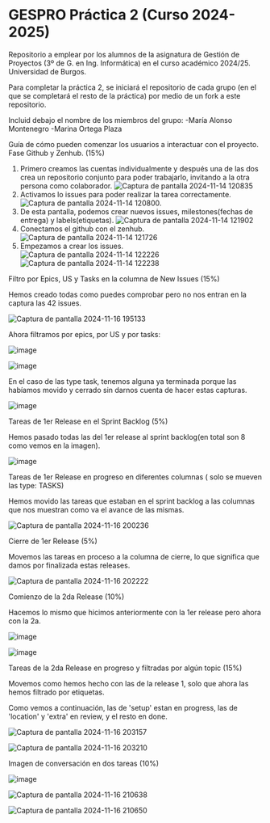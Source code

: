 # GESPRO Práctica 2 (Curso 2024-2025)
Repositorio a emplear por los alumnos de la asignatura de Gestión de Proyectos (3º de G. en Ing. Informática) en el curso académico 2024/25. Universidad de Burgos.

Para completar la práctica 2, se iniciará el repositorio de cada grupo (en el que se completará el resto de la práctica) por medio de un fork a este repositorio.

Incluid debajo el nombre de los miembros del grupo:
-María Alonso Montenegro
-Marina Ortega Plaza

Guía de cómo pueden comenzar los usuarios a interactuar con el proyecto. Fase Github y Zenhub. (15%)
1. Primero creamos las cuentas individualmente y después una de las dos crea un repositorio conjunto para poder trabajarlo, invitando a la otra persona como colaborador.
   ![Captura de pantalla 2024-11-14 120835](https://github.com/user-attachments/assets/7c877802-e2d6-4d9d-b463-78645187cd27)
2. Activamos lo issues para poder realizar la tarea correctamente.
   ![Captura de pantalla 2024-11-14 120800](https://github.com/user-attachments/assets/1266efe4-9aad-4e37-908c-1555cedf11ee).
3. De esta pantalla, podemos crear nuevos issues, milestones(fechas de entrega) y labels(etiquetas).
   ![Captura de pantalla 2024-11-14 121902](https://github.com/user-attachments/assets/c84aa488-a352-49d6-9bc0-00ccb649f1e7)
4. Conectamos el github con el zenhub.
   ![Captura de pantalla 2024-11-14 121726](https://github.com/user-attachments/assets/715bdc26-ba01-488a-95bf-80c3b2a266e7)
5. Empezamos a crear los issues.
   ![Captura de pantalla 2024-11-14 122226](https://github.com/user-attachments/assets/365843c7-ed63-4fde-a080-c8a946523597)
   ![Captura de pantalla 2024-11-14 122238](https://github.com/user-attachments/assets/d1b6350a-b4b8-44df-a21c-ad1de18fe1e2)

Filtro por Epics, US y Tasks en la columna de New Issues (15%)

Hemos creado todas como puedes comprobar pero no nos entran en la captura las 42 issues.

   ![Captura de pantalla 2024-11-16 195133](https://github.com/user-attachments/assets/64ff5334-e463-40b9-8a13-6d5e2496cdf5)
   

Ahora filtramos por epics, por US y por tasks:

   ![image](https://github.com/user-attachments/assets/90157ae4-c76e-4a5f-a32f-680ce9a6fe80)

   ![image](https://github.com/user-attachments/assets/cac789e2-496d-401a-adcc-756a5d53d75e)

En el caso de las type task, tenemos alguna ya terminada porque las habíamos movido y cerrado sin darnos cuenta de hacer estas capturas.

   ![image](https://github.com/user-attachments/assets/ab7f4e4a-d44e-430d-a7cd-21a5b150b5f0)




Tareas de 1er Release en el Sprint Backlog (5%)

Hemos pasado todas las del 1er release al sprint backlog(en total son 8 como vemos en la imagen).
  
   ![image](https://github.com/user-attachments/assets/af7797a5-9eef-48d0-80ec-37f573362d18)

Tareas de 1er Release en progreso en diferentes columnas ( solo se mueven las type: TASKS) 

Hemos movido las tareas que estaban en el sprint backlog a las columnas que nos muestran como va el avance de las mismas.

   ![Captura de pantalla 2024-11-16 200236](https://github.com/user-attachments/assets/a056ce1c-dd32-44c9-937a-3d2959af3c05)

Cierre de 1er Release (5%)

Movemos las tareas en proceso a la columna de cierre, lo que significa que damos por finalizada estas releases.

   ![Captura de pantalla 2024-11-16 202222](https://github.com/user-attachments/assets/df2a663a-6685-4dae-b181-a7338c7a1912)

Comienzo de la 2da Release (10%)

Hacemos lo mismo que hicimos anteriormente con la 1er release pero ahora con la 2a.

   ![image](https://github.com/user-attachments/assets/24e63ebe-fb4d-4b30-ba3f-890a4368f05b)

   ![image](https://github.com/user-attachments/assets/bc42599b-9d6b-466d-bfb4-a366f6d0713c)

Tareas de la 2da Release en progreso y filtradas por algún topic (15%)

Movemos como hemos hecho con las de la release 1, solo que ahora las hemos filtrado por etiquetas.

Como vemos a continuación, las de 'setup' estan en progress, las de 'location' y 'extra' en review, y el resto en done.


   ![Captura de pantalla 2024-11-16 203157](https://github.com/user-attachments/assets/66ef96b3-b9ec-4856-87f0-9e26876ed38c)

   ![Captura de pantalla 2024-11-16 203210](https://github.com/user-attachments/assets/2026e76b-2fa5-451b-87a9-09d8f4d40bdd)


Imagen de conversación en dos tareas (10%)

   ![image](https://github.com/user-attachments/assets/e26f6e17-d315-4a45-b028-f4329ce47da2)

   ![Captura de pantalla 2024-11-16 210638](https://github.com/user-attachments/assets/2e7ebf50-a837-40f0-a4d4-4bfc5e67efa2)

   ![Captura de pantalla 2024-11-16 210650](https://github.com/user-attachments/assets/0adc60d7-af4d-4b5b-8bc1-9dff0593130b)



